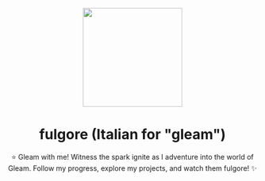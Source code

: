 <p align="center">
    <img src="https://gleam.run/images/lucy/lucy.svg" width="200px" />
</p>

<h1 align="center">
    fulgore (Italian for "gleam")
</h1>

<p align="center">
    ⭐ Gleam with me! Witness the spark ignite as I adventure into the world of Gleam. Follow my progress, explore my projects, and watch them fulgore! ✨
</p>
